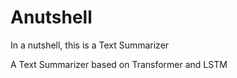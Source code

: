 # Anutshell
In a nutshell, this is a Text Summarizer

A Text Summarizer based on Transformer and LSTM
